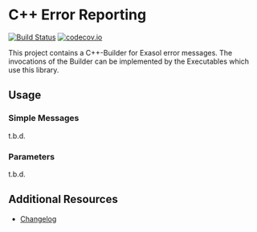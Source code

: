 # C++ Error Reporting

[![Build Status](https://github.com/exasol/error-reporting-cpp/actions/workflows/main.yml/badge.svg)](https://github.com/exasol/error-reporting-cpp)
[![codecov.io](https://codecov.io/github/exasol/error-reporting-cpp/coverage.svg?branch=main)](https://codecov.io/github/exasol/error-reporting-cpp?branch=main)


This project contains a C++-Builder for Exasol error messages.
The invocations of the Builder can be implemented by the Executables which use this library. 

## Usage

### Simple Messages
t.b.d.

### Parameters

t.b.d.


## Additional Resources

* [Changelog](doc/changes/changelog.md)
